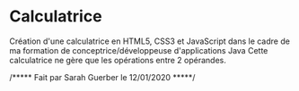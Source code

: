 # Calculatrice
Création d'une calculatrice en HTML5, CSS3 et JavaScript
dans le cadre de ma formation de conceptrice/développeuse d'applications Java
Cette calculatrice ne gère que les opérations entre 2 opérandes.

/***** Fait par Sarah Guerber le 12/01/2020 *****/
